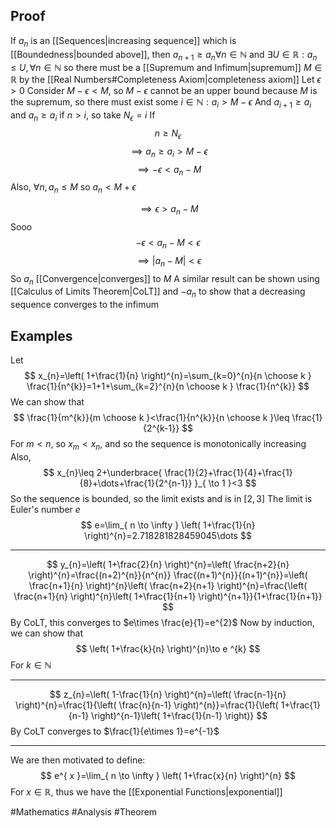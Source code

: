 ## Proof
If $a_{n}$ is an [[Sequences|increasing sequence]] which is [[Boundedness|bounded above]], then $a_{n+1}\geq a_{n}\forall n\in\mathbb{N}$ and $\exists U\in\mathbb{R}:a_{n} \leq U,\forall n\in\mathbb{N}$ so there must be a [[Supremum and Infimum|supremum]] $M\in\mathbb{R}$ by the [[Real Numbers#Completeness Axiom|completeness axiom]] 
Let $\epsilon>0$
Consider $M-\epsilon<M$, so $M-\epsilon$ cannot be an upper bound because $M$ is the supremum, so there must exist some $i\in\mathbb{N}:a_{i}>M-\epsilon$ 
And $a_{i+1}\geq a_{i}$ and $a_{n}\geq a_{i}$ if $n>i$, so take $N_{\epsilon}=i$
If
$$
n\geq N_{\epsilon}
$$
$$
\implies a_{n}\geq a_{i}>M-\epsilon 
$$
$$
\implies -\epsilon<a_{n}-M
$$
Also, $\forall n,a_{n}\leq M$ so $a_{n}<M+\epsilon$

$$
\implies\epsilon>a_{n}-M
$$
Sooo
$$
-\epsilon<a_{n}-M<\epsilon 
$$
$$
\implies \left| a_{n}-M \right|<\epsilon
$$
So $a_{n}$ [[Convergence|converges]] to $M$
A similar result can be shown using [[Calculus of Limits Theorem|CoLT]] and $-a_{n}$ to show that a decreasing sequence converges to the infimum
## Examples
Let
$$
x_{n}=\left( 1+\frac{1}{n} \right)^{n}=\sum_{k=0}^{n}{n \choose k } \frac{1}{n^{k}}=1+1+\sum_{k=2}^{n}{n \choose k } \frac{1}{n^{k}}
$$
We can show that
$$
\frac{1}{m^{k}}{m \choose k }<\frac{1}{n^{k}}{n \choose k }\leq \frac{1}{2^{k-1}}
$$
For $m<n$, so $x_{m}<x_{n}$, and so the sequence is monotonically increasing
Also, 
$$
x_{n}\leq 2+\underbrace{ \frac{1}{2}+\frac{1}{4}+\frac{1}{8}+\dots+\frac{1}{2^{n-1}} }_{ \to 1 }<3
$$
So the sequence is bounded, so the limit exists and is in $[2,3]$
The limit is Euler's number $e$
$$
e=\lim_{ n \to \infty } \left( 1+\frac{1}{n} \right)^{n}=2.718281828459045\dots
$$
___
$$
y_{n}=\left( 1+\frac{2}{n} \right)^{n}=\left( \frac{n+2}{n} \right)^{n}=\frac{(n+2)^{n}}{n^{n}} \frac{(n+1)^{n}}{(n+1)^{n}}=\left( \frac{n+1}{n} \right)^{n}\left( \frac{n+2}{n+1} \right)^{n}=\frac{\left( \frac{n+1}{n} \right)^{n}\left( 1+\frac{1}{n+1} \right)^{n+1}}{1+\frac{1}{n+1}}
$$
By CoLT, this converges to $e\times \frac{e}{1}=e^{2}$
Now by induction, we can show that 
$$
\left( 1+\frac{k}{n} \right)^{n}\to e ^{k}
$$
For $k\in\mathbb{N}$
___
$$
z_{n}=\left( 1-\frac{1}{n} \right)^{n}=\left( \frac{n-1}{n} \right)^{n}=\frac{1}{\left( \frac{n}{n-1} \right)^{n}}=\frac{1}{\left( 1+\frac{1}{n-1} \right)^{n-1}\left( 1+\frac{1}{n-1} \right)}
$$
By CoLT converges to $\frac{1}{e\times 1}=e^{-1}$
___
We are then motivated to define:
$$
e^{ x }=\lim_{ n \to \infty } \left( 1+\frac{x}{n} \right)^{n}
$$
For $x\in\mathbb{R}$, thus we have the [[Exponential Functions|exponential]] 



#Mathematics #Analysis  #Theorem 